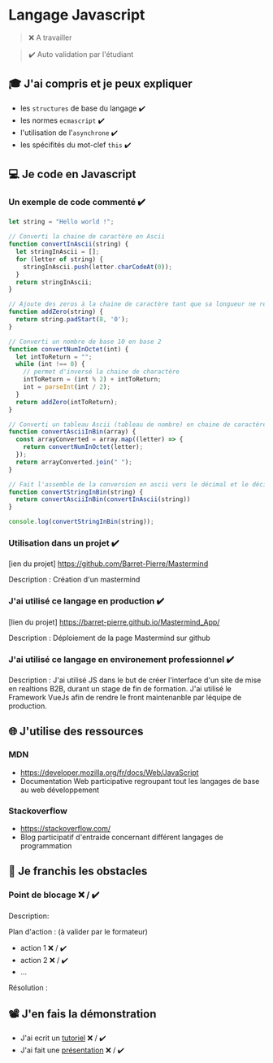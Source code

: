# Langage Javascript

> ❌ A travailler

> ✔️ Auto validation par l'étudiant

## 🎓 J'ai compris et je peux expliquer

- les `structures` de base du langage ✔️
- les normes `ecmascript` ✔️
- l'utilisation de l'`asynchrone` ✔️
- les spécifités du mot-clef `this` ✔️

## 💻 Je code en Javascript

### Un exemple de code commenté ✔️
```javascript
let string = "Hello world !";

// Converti la chaine de caractère en Ascii
function convertInAscii(string) {
  let stringInAscii = [];
  for (letter of string) {
    stringInAscii.push(letter.charCodeAt(0));
  }
  return stringInAscii;
}

// Ajoute des zeros à la chaine de caractère tant que sa longueur ne respecte pas celle d'un octet
function addZero(string) {
  return string.padStart(8, '0');
}

// Converti un nombre de base 10 en base 2
function convertNumInOctet(int) {
  let intToReturn = "";
  while (int !== 0) {
    // permet d'inversé la chaine de charactère
    intToReturn = (int % 2) + intToReturn;
    int = parseInt(int / 2);
  }
  return addZero(intToReturn);
}

// Converti un tableau Ascii (tableau de nombre) en chaine de caractère binaire
function convertAsciiInBin(array) {
  const arrayConverted = array.map((letter) => {
    return convertNumInOctet(letter);
  });
  return arrayConverted.join(" ");
}

// Fait l'assemble de la conversion en ascii vers le décimal et le décimale vers la base 2
function convertStringInBin(string) {
  return convertAsciiInBin(convertInAscii(string))
}

console.log(convertStringInBin(string));
```

### Utilisation dans un projet ✔️

[ien du projet] https://github.com/Barret-Pierre/Mastermind

Description : Création d'un mastermind 

### J'ai utilisé ce langage en production ✔️

[lien du projet] https://barret-pierre.github.io/Mastermind_App/

Description : Déploiement de la page Mastermind sur github

### J'ai utilisé ce langage en environement professionnel ✔️

Description : J'ai utilisé JS dans le but de créer l'interface d'un site de mise en realtions B2B, durant un stage de fin de formation. J'ai utilisé le Framework VueJs afin de rendre le front maintenanble par léquipe de production. 

## 🌐 J'utilise des ressources

### MDN

- https://developer.mozilla.org/fr/docs/Web/JavaScript
- Documentation Web participative regroupant tout les langages de base au web développement

### Stackoverflow

- https://stackoverflow.com/
- Blog participatif d'entraide concernant différent langages de programmation

## 🚧 Je franchis les obstacles

### Point de blocage ❌ / ✔️

Description:

Plan d'action : (à valider par le formateur)

- action 1 ❌ / ✔️
- action 2 ❌ / ✔️
- ...

Résolution :

## 📽️ J'en fais la démonstration

- J'ai ecrit un [tutoriel](...) ❌ / ✔️
- J'ai fait une [présentation](...) ❌ / ✔️


